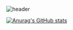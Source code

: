 ![header](https://capsule-render.vercel.app/api?type=waving&color=26689A&height=300&section=header&text=welcome&fontSize=90&animation=fadeIn&fontAlignY=38&desc=JJH%20GitHub%20Profile&descAlignY=51&descAlign=62)

[![Anurag's GitHub stats](https://github-readme-stats.vercel.app/api?username=khunjeong)](https://github.com/khunjeong/github-readme-stats)

<!--
**khunjeong/khunjeong** is a ✨ _special_ ✨ repository because its `README.md` (this file) appears on your GitHub profile.

[![Top Langs](https://github-readme-stats.vercel.app/api/top-langs/?username=khunjeong)](https://github.com/khunjeong/github-readme-stats)

Here are some ideas to get you started:

- 🔭 I’m currently working on ...
- 🌱 I’m currently learning ...
- 👯 I’m looking to collaborate on ...
- 🤔 I’m looking for help with ...
- 💬 Ask me about ...
- 📫 How to reach me: ...
- 😄 Pronouns: ...
- ⚡ Fun fact: ...
-->
